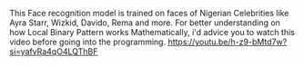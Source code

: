 This Face recognition model is trained on faces of Nigerian Celebrities like Ayra Starr, Wizkid, Davido, Rema and more.
For better understanding on how Local Binary Pattern works Mathematically, i'd advice you to watch this video before going into the programming.
https://youtu.be/h-z9-bMtd7w?si=yafvRa4qO4LQThBF
